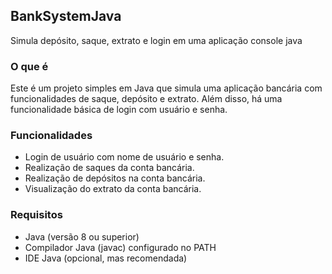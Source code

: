 ## BankSystemJava
Simula depósito, saque, extrato e login em uma aplicação console java

### O que é
Este é um projeto simples em Java que simula uma aplicação bancária com funcionalidades de saque, depósito e extrato. Além disso, há uma funcionalidade básica de login com usuário e senha.

### Funcionalidades
- Login de usuário com nome de usuário e senha.
- Realização de saques da conta bancária.
- Realização de depósitos na conta bancária.
- Visualização do extrato da conta bancária.

### Requisitos
- Java (versão 8 ou superior)
- Compilador Java (javac) configurado no PATH
- IDE Java (opcional, mas recomendada)
